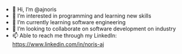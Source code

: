 - 👋 Hi, I’m @ajnoris
- 👀 I’m interested in programming and learning new skills
- 🌱 I’m currently learning software engineering
- 💞️ I’m looking to collaborate on software development on industry
- 📫 Able to reach me through my LinkedIn: https://www.linkedin.com/in/noris-aj

<!---
ajnoris/ajnoris is a ✨ special ✨ repository because its `README.md` (this file) appears on your GitHub profile.
You can click the Preview link to take a look at your changes.
--->
